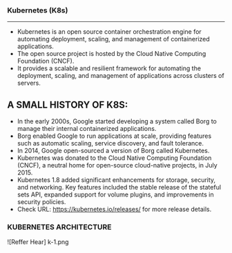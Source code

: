 ### Kubernetes (K8s)
-------------------

* Kubernetes is an open source container orchestration engine for automating deployment, scaling, and management of containerized applications. 
* The open source project is hosted by the Cloud Native Computing Foundation (CNCF).
* It provides a scalable and resilient framework for automating the deployment, scaling, and management of applications across clusters of servers.

## A SMALL HISTORY OF K8S:
* In the early 2000s, Google started developing a system called Borg to manage their internal containerized applications. 
* Borg enabled Google to run applications at scale, providing features such as automatic scaling, service discovery, and fault tolerance.
* In 2014, Google open-sourced a version of Borg called Kubernetes.
* Kubernetes was donated to the Cloud Native Computing Foundation (CNCF), a neutral home for open-source cloud-native projects, in July 2015.
* Kubernetes 1.8 added significant enhancements for storage, security, and networking. Key features included the stable release of the stateful sets API, expanded support for volume plugins, and improvements in security policies.
* Check URL: https://kubernetes.io/releases/ for more release details.

### KUBERNETES ARCHITECTURE 

![Reffer Hear] k-1.png
